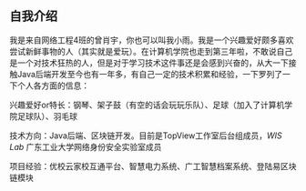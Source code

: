 ## 自我介绍

我是来自网络工程4班的曾肖宇，你也可以叫我小雨。我是一个兴趣爱好颇多喜欢尝试新鲜事物的人（其实就是爱玩）。在计算机学院也走到第三年啦，不敢说自己是一个对技术狂热的人，但是对于学习技术这件事还是会感到兴奋的，从大一下接触Java后端开发至今也有一年多，有自己一定的技术积累和经验，一下罗列了一下个人各方面的信息：

兴趣爱好or特长：钢琴、架子鼓（有空的话会玩玩乐队）、足球（加入了计算机学院足球队）、羽毛球

技术方向：Java后端、区块链开发。目前是TopView工作室后台组成员，*WIS Lab* 广东工业大学网络身份安全实验室成员

项目经验：优校云家校互通平台、智慧电力系统、广工智慧档案系统、登陆易区块链模块